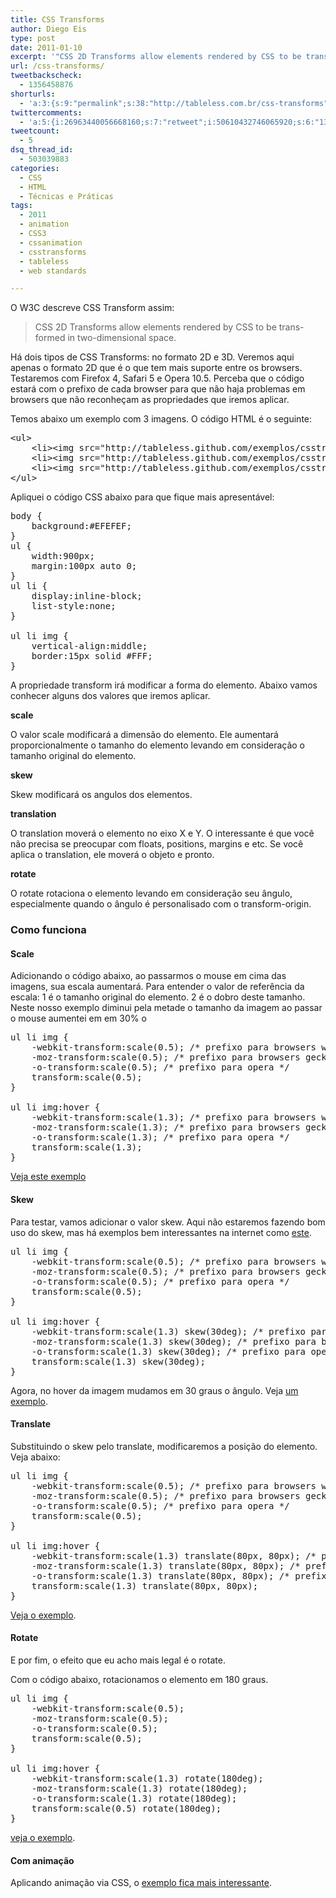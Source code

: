 ```yaml
---
title: CSS Transforms
author: Diego Eis
type: post
date: 2011-01-10
excerpt: '"CSS 2D Transforms allow elements rendered by CSS to be trans- formed in two-dimensional space." É aqui que a graça do CSS 3 começa.'
url: /css-transforms/
tweetbackscheck:
  - 1356458876
shorturls:
  - 'a:3:{s:9:"permalink";s:38:"http://tableless.com.br/css-transforms";s:7:"tinyurl";s:26:"http://tinyurl.com/3rmns5y";s:4:"isgd";s:19:"http://is.gd/xhdT5U";}'
twittercomments:
  - 'a:5:{i:26963440056668160;s:7:"retweet";i:50610432746065920;s:6:"137347";i:144961097227714560;s:7:"retweet";i:156883648010915840;s:7:"retweet";i:169918207606525952;s:7:"retweet";}'
tweetcount:
  - 5
dsq_thread_id:
  - 503039883
categories:
  - CSS
  - HTML
  - Técnicas e Práticas
tags:
  - 2011
  - animation
  - CSS3
  - cssanimation
  - csstransforms
  - tableless
  - web standards

---
```

O W3C descreve CSS Transform assim:

> CSS 2D Transforms allow elements rendered by CSS to be trans- formed in two-dimensional space.

Há dois tipos de CSS Transforms: no formato 2D e 3D. Veremos aqui apenas o formato 2D que é o que tem mais suporte entre os browsers. Testaremos com Firefox 4, Safari 5 e Opera 10.5. Perceba que o código estará com o prefixo de cada browser para que não haja problemas em browsers que não reconheçam as propriedades que iremos aplicar.

Temos abaixo um exemplo com 3 imagens. O código HTML é o seguinte:

<pre class="lang-html">&lt;ul&gt;
	&lt;li&gt;&lt;img src="http://tableless.github.com/exemplos/csstransforms/images/img1.png" alt="" /&gt;&lt;/li&gt;
	&lt;li&gt;&lt;img src="http://tableless.github.com/exemplos/csstransforms/images/img2.png" alt="" /&gt;&lt;/li&gt;
	&lt;li&gt;&lt;img src="http://tableless.github.com/exemplos/csstransforms/images/img3.png" alt="" /&gt;&lt;/li&gt;
&lt;/ul&gt;
</pre>

Apliquei o código CSS abaixo para que fique mais apresentável:

<pre class="lang-css">body {
	background:#EFEFEF;
}
ul {
	width:900px;
	margin:100px auto 0;
}
ul li {
	display:inline-block;
	list-style:none;
}

ul li img {
	vertical-align:middle;
	border:15px solid #FFF;
}
</pre>

A propriedade transform irá modificar a forma do elemento. Abaixo vamos conhecer alguns dos valores que iremos aplicar.

**scale**
  
O valor scale modificará a dimensão do elemento. Ele aumentará proporcionalmente o tamanho do elemento levando em consideração o tamanho original do elemento.

**skew**
  
Skew modificará os angulos dos elementos.

**translation**
  
O translation moverá o elemento no eixo X e Y. O interessante é que você não precisa se preocupar com floats, positions, margins e etc. Se você aplica o translation, ele moverá o objeto e pronto.

**rotate**
  
O rotate rotaciona o elemento levando em consideração seu ângulo, especialmente quando o ângulo é personalisado com o transform-origin.

### Como funciona

#### Scale

Adicionando o código abaixo, ao passarmos o mouse em cima das imagens, sua escala aumentará. Para entender o valor de referência da escala: 1 é o tamanho original do elemento. 2 é o dobro deste tamanho. Neste nosso exemplo diminui pela metade o tamanho da imagem ao passar o mouse aumentei em em 30% o

<pre class="lang-css">ul li img {
	-webkit-transform:scale(0.5); /* prefixo para browsers webkit */
	-moz-transform:scale(0.5); /* prefixo para browsers gecko */
	-o-transform:scale(0.5); /* prefixo para opera */
	transform:scale(0.5);
}

ul li img:hover {
	-webkit-transform:scale(1.3); /* prefixo para browsers webkit */
	-moz-transform:scale(1.3); /* prefixo para browsers gecko */
	-o-transform:scale(1.3); /* prefixo para opera */
	transform:scale(1.3);
}
</pre>

[Veja este exemplo][1]

#### Skew

Para testar, vamos adicionar o valor skew. Aqui não estaremos fazendo bom uso do skew, mas há exemplos bem interessantes na internet como [este][2]. 

<pre class="lang-css">ul li img {
	-webkit-transform:scale(0.5); /* prefixo para browsers webkit */
	-moz-transform:scale(0.5); /* prefixo para browsers gecko */
	-o-transform:scale(0.5); /* prefixo para opera */
	transform:scale(0.5);
}

ul li img:hover {
	-webkit-transform:scale(1.3) skew(30deg); /* prefixo para browsers webkit */
	-moz-transform:scale(1.3) skew(30deg); /* prefixo para browsers gecko */
	-o-transform:scale(1.3) skew(30deg); /* prefixo para opera */
	transform:scale(1.3) skew(30deg);
}
</pre>

Agora, no hover da imagem mudamos em 30 graus o ângulo. Veja [um exemplo][3].

#### Translate

Substituindo o skew pelo translate, modificaremos a posição do elemento. Veja abaixo:

<pre class="lang-css">ul li img {
	-webkit-transform:scale(0.5); /* prefixo para browsers webkit */
	-moz-transform:scale(0.5); /* prefixo para browsers gecko */
	-o-transform:scale(0.5); /* prefixo para opera */
	transform:scale(0.5);
}

ul li img:hover {
	-webkit-transform:scale(1.3) translate(80px, 80px); /* prefixo para browsers webkit */
	-moz-transform:scale(1.3) translate(80px, 80px); /* prefixo para browsers gecko */
	-o-transform:scale(1.3) translate(80px, 80px); /* prefixo para opera */
	transform:scale(1.3) translate(80px, 80px);
}
</pre>

[Veja o exemplo][4].

#### Rotate

E por fim, o efeito que eu acho mais legal é o rotate.
  
Com o código abaixo, rotacionamos o elemento em 180 graus.

<pre class="lang-css">ul li img {
	-webkit-transform:scale(0.5);
	-moz-transform:scale(0.5);
	-o-transform:scale(0.5);
	transform:scale(0.5);
}

ul li img:hover {
	-webkit-transform:scale(1.3) rotate(180deg);
	-moz-transform:scale(1.3) rotate(180deg);
	-o-transform:scale(1.3) rotate(180deg);
	transform:scale(0.5) rotate(180deg);
}
</pre>

[veja o exemplo][5].

#### Com animação

Aplicando animação via CSS, o [exemplo fica mais interessante][6].

 [1]: http://tableless.github.com/exemplos/csstransforms/exemplo1.html
 [2]: http://www.paulrhayes.com/experiments/cube/multiCubes.html
 [3]: http://tableless.github.com/exemplos/csstransforms/exemplo2.html
 [4]: http://tableless.github.com/exemplos/csstransforms/exemplo3.html
 [5]: http://tableless.github.com/exemplos/csstransforms/exemplo4.html
 [6]: http://tableless.github.com/exemplos/csstransforms/